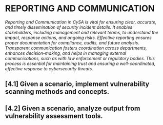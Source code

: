 # REPORTING AND COMMUNICATION
*Reporting and Communication in CySA is vital for ensuring clear, accurate, and timely dissemination of security incident details. It enables stakeholders, including management and relevant teams, to understand the impact, response actions, and ongoing risks. Effective reporting ensures proper documentation for compliance, audits, and future analysis. Transparent communication fosters coordination across departments, enhances decision-making, and helps in managing external communications, such as with law enforcement or regulatory bodies. This process is essential for maintaining trust and ensuring a well-coordinated, effective response to cybersecurity threats.*

## [4.1] Given a scenario, implement vulnerability scanning methods and concepts.
## [4.2] Given a scenario, analyze output from vulnerability assessment tools.
